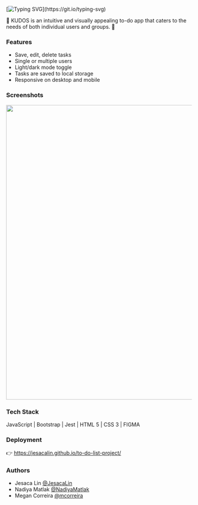 
[![Typing SVG](https://readme-typing-svg.demolab.com?font=Montserrat&weight=700&size=25&pause=1000&color=D0B9E9&vCenter=true&width=435&lines=KUDOS!)](https://git.io/typing-svg)

:star2: KUDOS is an intuitive and visually appealing to-do app that caters to the needs of both individual users and groups. :star2:



### Features

- Save, edit, delete tasks
- Single or multiple users
- Light/dark mode toggle
- Tasks are saved to local storage
- Responsive on desktop and mobile


### Screenshots

<img src="https://raw.githubusercontent.com/JesacaLin/to-do-list-project/76fb189cc6394f3c6d9dee7c0077a57e00d3f853/assets/sample-screenshot.jpg" style="width: 800px;">


### Tech Stack

JavaScript | Bootstrap | Jest | HTML 5 | CSS 3 | FIGMA


### Deployment

:point_right:  https://jesacalin.github.io/to-do-list-project/


### Authors

- Jesaca Lin [@JesacaLin](https://www.github.com/JesacaLin)
- Nadiya Matlak [@NadiyaMatlak](https://www.github.com/NadiyaMatlak)
- Megan Correira [@mcorreira](https://www.github.com/mcorreira)


